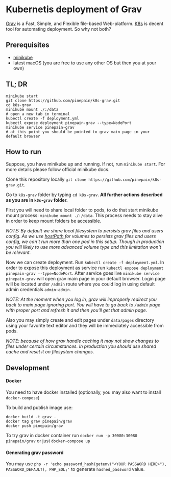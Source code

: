# Kubernetis deployment of Grav

[Grav](https://learn.getgrav.org/basics/what-is-grav) is a Fast, Simple, and Flexible file-based Web-platform.
[K8s](https://kubernetes.io/) is decent tool for automating deployment. So why not both? 


## Prerequisites

 - [minikube](https://github.com/kubernetes/minikube)
 - latest macOS (you are free to use any other OS but then you at your own)

## TL; DR

    minikube start
    git clone https://github.com/pinepain/k8s-grav.git
    cd k8s-grav
    minikube mount ./:/data
    # open a new tab in terminal
    kubectl create -f deployment.yml
    kubectl expose deployment pinepain-grav --type=NodePort
    minikube service pinepain-grav
    # at this point you should be pointed to grav main page in your default browser 


## How to run

Suppose, you have minikube up and running. If not, run `minikube start`. For more details please follow official minikube docs.

Clone this repository locally `git clone https://github.com/pinepain/k8s-grav.git`.

Go to `k8s-grav` folder by typing `cd k8s-grav`. **All further actions described as you are in `k8s-grav` folder.** 

First you will need to share local folder to pods, to do that start minikube mount process: `minikube mount ./:/data`.
This process needs to stay alive in order to keep mount folders be accessible. 

*NOTE: By default we share local filesystem to persists grav files and users config.
As we use [hostPath](https://kubernetes.io/docs/concepts/storage/volumes/#hostpath) for volumes to persists grav files
and users config, we can't run more than one pod in this setup. Though in production you will likely to use more advanced
volume type and this limitation won't be relevant.*

Now we can create deployment. Run `kubectl create -f deployment.yml`. In order to expose this deployment as service run
`kubectl expose deployment pinepain-grav --type=NodePort`. After service goes live `minikube service pinepain-grav` will
open grav main page in your default browser. Login page will be located under `/admin` route where you could log in
using default admin credentials `admin:admin`.

*NOTE: At the moment when you log in, grav will improperly redirect you back to main page ignoring port. You will have to 
go back to `/admin` page with proper port and refresh it and then you'll get that admin page.*   

Also you may simply create and edit pages under `data/pages` directory using your favorite text editor and they will be
immediately accessible from pods.

*NOTE: because of how grav handle caching it may not show changes to files under certain circumstances. In production you
should use shared cache and reset it on filesystem changes.*


## Development
 
#### Docker

You need to have docker installed (optionally, you may also want to install `docker-compose`)

To build and publish image use:

    docker build -t grav .
    docker tag grav pinepain/grav
    docker push pinepain/grav

To try grav in docker container run `docker run -p 30080:30080 pinepain/grav` or just `docker-compose up`

#### Generating grav password

You may use `php -r 'echo password_hash(getenv("<YOUR PASSWORD HERE>"), PASSWORD_DEFAULT), PHP_EOL;'` to generate `hashed_password` value.   

